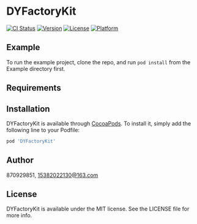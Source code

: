 # DYFactoryKit

[![CI Status](https://img.shields.io/travis/870929851/DYFactoryKit.svg?style=flat)](https://travis-ci.org/870929851/DYFactoryKit)
[![Version](https://img.shields.io/cocoapods/v/DYFactoryKit.svg?style=flat)](https://cocoapods.org/pods/DYFactoryKit)
[![License](https://img.shields.io/cocoapods/l/DYFactoryKit.svg?style=flat)](https://cocoapods.org/pods/DYFactoryKit)
[![Platform](https://img.shields.io/cocoapods/p/DYFactoryKit.svg?style=flat)](https://cocoapods.org/pods/DYFactoryKit)

## Example

To run the example project, clone the repo, and run `pod install` from the Example directory first.

## Requirements

## Installation

DYFactoryKit is available through [CocoaPods](https://cocoapods.org). To install
it, simply add the following line to your Podfile:

```ruby
pod 'DYFactoryKit'
```

## Author

870929851, 15382022130@163.com

## License

DYFactoryKit is available under the MIT license. See the LICENSE file for more info.
